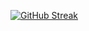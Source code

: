 <!-- 📌 [![Typing SVG](https://readme-typing-svg.herokuapp.com?font=Indie+Flower&color=%23C5B880&size=30&multiline=true&width=180&lines=Hi!+I'm+do-oni)](https://git.io/typing-svg)
  <img src="https://img.shields.io/badge/dooni-F1E8AE?style=for-the-badge&logo=GitHub&logoColor=black">
============

<!-- # <img src="https://img.shields.io/badge/dooni-F1E8AE?style=for-the-badge&logo=GitHub&logoColor=black"> -->

<!-- Top languages -->
<!-- [![Top Langs](https://github-readme-stats.vercel.app/api/top-langs/?username=do-oni&layout=compact&theme=gruvbox&hide_border=true)](https://github.com/anuraghazra/github-readme-stats) -->

<!-- Activity graph -->
<!-- [![Ashutosh's github activity graph](https://activity-graph.herokuapp.com/graph?username=do-oni&theme=dracula)](https://github.com/ashutosh00710/github-readme-activity-graph) -->

<!-- trophy -->
<!-- [![trophy](https://github-profile-trophy.vercel.app/?username=do-oni)](https://github.com/ryo-ma/github-profile-trophy) -->

<!-- <img src="https://user-images.githubusercontent.com/84673603/139332613-9bca552c-3d3b-48e2-98f3-c3f1f1cf00ca.jpeg" width="500px" height="400px" title="px(픽셀) 크기 설정" alt="RubberDuck"></img><br/> -->

<!-- Wakatime -->
<!-- [![willianrod's wakatime stats](https://github-readme-stats.vercel.app/api/wakatime?username=do-oni)](https://github.com/anuraghazra/github-readme-stats) -->

<!-- HITS  -->
<!-- [![Hits](https://hits.seeyoufarm.com/api/count/incr/badge.svg?url=https%3A%2F%2Fgithub.com%2Fdo-oni&count_bg=%2379C83D&title_bg=%23555555&icon=&icon_color=%23E7E7E7&title=hits&edge_flat=false)](https://hits.seeyoufarm.com)
 -->
 
<!--Stats Card  -->
<!-- [![Anurag's GitHub stats](https://github-readme-stats.vercel.app/api?username=do-oni)](https://github.com/anuraghazra/github-readme-stats) -->
<!-- Theme version - orange -->
<!-- ![Anurag's GitHub stats](https://github-readme-stats.vercel.app/api?username=do-oni&show_icons=true&theme=gruvbox&hide_border=true) -->

<!-- Theme version - orange 2 -->
<!-- ![Anurag's GitHub stats](https://github-readme-stats.vercel.app/api?username=do-oni&show_icons=true&theme=onedark) -->

<!-- 뱃지 만들기 -->
<!-- <img src="https://img.shields.io/badge/기술이름-#제외색상번호?style=for-the-badge&logo=아이콘이름&logoColor=white"> -->

<!-- <img src="https://img.shields.io/badge/mysql-4479A1?style=for-the-badge&logo=mysql&logoColor=white"> -->
<!-- <img src="https://img.shields.io/badge/react-61DAFB?style=for-the-badge&logo=react&logoColor=black"> -->
<!-- <img src="https://img.shields.io/badge/linux-FCC624?style=for-the-badge&logo=linux&logoColor=black">  -->
<!-- <img src="https://img.shields.io/badge/aws-232F3E?style=for-the-badge&logo=aws&logoColor=white">  -->
<!-- <img src="https://img.shields.io/badge/aws-232F3E?style=for-the-badge&logo=ElasticStack&logoColor=white">  -->
<!-- ![HTML5](https://img.shields.io/badge/html5-%23E34F26.svg?style=for-the-badge&logo=html5&logoColor=white) -->
<!-- 
<img src="https://img.shields.io/badge/JAVA-007396?style=for-the-badge&logo=java&logoColor=white"> <img src="https://img.shields.io/badge/Spring-6DB33F?style=for-the-badge&logo=Spring&logoColor=white"> <img src="https://img.shields.io/badge/apache tomcat-F8DC75?style=for-the-badge&logo=apachetomcat&logoColor=black"> <img src="https://img.shields.io/badge/oracle-F80000?style=for-the-badge&logo=oracle&logoColor=white"> 

<img src="https://img.shields.io/badge/javascript-F7DF1E?style=for-the-badge&logo=javascript&logoColor=black"> <img src="https://img.shields.io/badge/vue.js-4FC08D?style=for-the-badge&logo=vue.js&logoColor=white"> <img src="https://img.shields.io/badge/html-E34F26?style=for-the-badge&logo=html5&logoColor=white"> <img src="https://img.shields.io/badge/css-1572B6?style=for-the-badge&logo=css3&logoColor=white"> 
 -->
 
<!-- contribute streak -->
<!--  [![GitHub Streak](https://github-readme-streak-stats.herokuapp.com?user=do-oni&theme=great-gatsby&hide_border=true&date_format=j%20M%5B%20Y%5D)](https://git.io/streak-stats) -->
<!-- [![GitHub Streak](https://github-readme-streak-stats.herokuapp.com?user=do-oni&theme=flag-india&hide_border=true&date_format=j%20M%5B%20Y%5D)](https://git.io/streak-stats) -->
[![GitHub Streak](https://github-readme-streak-stats.herokuapp.com?user=do-oni&theme=gruvbox&hide_border=true&date_format=j%20M%5B%20Y%5D)](https://git.io/streak-stats)

<!-- commit combo -->
<!-- <p align="center">
  <a href="https://github.com/devxb/CommitCombo">
    <img src="http://commitcombo.com/theme?user=do-oni"/>
  </a>
</p> -->
<!-- <a href="https://github.com/devxb/CommitCombo">
	<img src="http://commitcombo.com/theme/norank?user=do-oni&theme=Pink"/>
</a> -->

<!-- visitors -->
<!-- ![visitors](https://visitor-badge.glitch.me/badge?page_id=do-oni&left_color=green&right_color=red) -->

<!-- random memes -->
<!-- <img src='https://random-memer.herokuapp.com/' title="Meme" alt="Please refresh the page if the meme doesn't show up." width=300 height=300> -->
